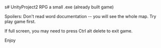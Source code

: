 s# UnityProject2
RPG a small .exe (already built game)

Spoilers: Don't read word documentation -- you will see the whole map. Try play game first.

If full screen, you may need to press Ctrl alt delete to exit game.

Enjoy 
